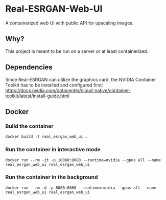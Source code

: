 # Real-ESRGAN-Web-UI

A containerized web UI with public API for upscaling images.

## Why?

This project is meant to be run on a server or at least containerized.

## Dependencies

Since Real-ESRGAN can utilize the graphics card, the NVIDIA Container Toolkit has to be installed and configured first:
https://docs.nvidia.com/datacenter/cloud-native/container-toolkit/latest/install-guide.html

## Docker

### Build the container

```
docker build -t real_esrgan_web_ui .
```

### Run the container in interactive mode
```
docker run --rm -it -p 18080:8080 --runtime=nvidia --gpus all --name real_esrgan_web_ui real_esrgan_web_ui
```

### Run the container in the background
```
docker run --rm -d -p 8080:8080 --runtime=nvidia --gpus all --name real_esrgan_web_ui real_esrgan_web_ui
```

